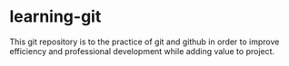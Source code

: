 # learning-git
This git repository is to the practice of git and github in order to improve efficiency and professional development while adding value to project.
